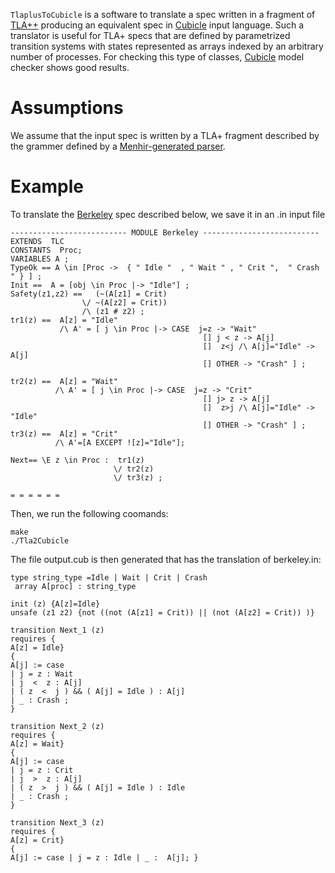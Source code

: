 

``` TlaplusToCubicle ``` is a software to translate a spec written in a fragment of [TLA++](https://lamport.azurewebsites.net/tla/tla.html)  producing an 
equivalent spec  in [Cubicle](http://cubicle.lri.fr/) input language. Such a translator is useful for TLA+ specs that are defined by parametrized transition systems with states represented as arrays indexed by an arbitrary number of processes. For checking this type of classes, [Cubicle](http://cubicle.lri.fr/) model checker shows good results.          


# Assumptions
We assume that the input spec is written by a TLA+ fragment described by the grammer defined by a [Menhir-generated parser](https://github.com/gkrait/TlaplusToCubicle/blob/master/Ast_builder/parser.mly).    

# Example
To translate the  [Berkeley](https://github.com/gkrait/TlaplusToCubicle/blob/master/Examples/Berkeley/input.in) spec described below, 
we save it in an .in input file  



```
-------------------------- MODULE Berkeley --------------------------
EXTENDS  TLC
CONSTANTS  Proc;
VARIABLES A ;
TypeOk == A \in [Proc ->  { " Idle "  , " Wait " , " Crit ",  " Crash " } ] ;
Init ==  A = [obj \in Proc |-> "Idle"] ;
Safety(z1,z2) ==   (~(A[z1] = Crit) 
                \/ ~(A[z2] = Crit))
                /\ (z1 # z2) ;
tr1(z) ==  A[z] = "Idle"
           /\ A' = [ j \in Proc |-> CASE  j=z -> "Wait"
                                           [] j < z -> A[j] 
                                           []  z<j /\ A[j]="Idle" ->  A[j]
                                           [] OTHER -> "Crash" ] ;

tr2(z) ==  A[z] = "Wait"
          /\ A' = [ j \in Proc |-> CASE  j=z -> "Crit"
                                           [] j> z -> A[j] 
                                           []  z>j /\ A[j]="Idle" -> "Idle"
                                           [] OTHER -> "Crash" ] ;                              
tr3(z) ==  A[z] = "Crit"
          /\ A'=[A EXCEPT ![z]="Idle"];

Next== \E z \in Proc :  tr1(z)
                       \/ tr2(z)
                       \/ tr3(z) ;  
                                      
= = = = = =
```
Then, we run the following coomands:  

```
make
./Tla2Cubicle
```
The file output.cub is then generated that has the translation of berkeley.in:
```
type string_type =Idle | Wait | Crit | Crash
 array A[proc] : string_type 

init (z) {A[z]=Idle} 
unsafe (z1 z2) {not ((not (A[z1] = Crit)) || (not (A[z2] = Crit)) )} 

transition Next_1 (z) 
requires {
A[z] = Idle}
{
A[j] := case 
| j = z : Wait 
| j  <  z : A[j] 
| ( z  <  j ) && ( A[j] = Idle ) : A[j] 
| _ : Crash ; 
}

transition Next_2 (z) 
requires {
A[z] = Wait}
{
A[j] := case 
| j = z : Crit 
| j  >  z : A[j] 
| ( z  >  j ) && ( A[j] = Idle ) : Idle 
| _ : Crash ; 
}

transition Next_3 (z) 
requires {
A[z] = Crit}
{
A[j] := case | j = z : Idle | _ :  A[j]; }

```
